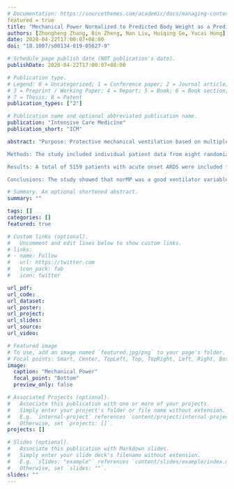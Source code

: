 ```yaml
---
# Documentation: https://sourcethemes.com/academic/docs/managing-content/
featured = true
title: "Mechanical Power Normalized to Predicted Body Weight as a Predictor of Mortality in Patients With Acute Respiratory Distress Syndrome"
authors: [Zhongheng Zhang, Bin Zheng, Nan Liu, Huiqing Ge, Yucai Hong]
date: 2020-04-22T17:00:07+08:00
doi: "10.1007/s00134-019-05627-9"

# Schedule page publish date (NOT publication's date).
publishDate: 2020-04-22T17:00:07+08:00

# Publication type.
# Legend: 0 = Uncategorized; 1 = Conference paper; 2 = Journal article;
# 3 = Preprint / Working Paper; 4 = Report; 5 = Book; 6 = Book section;
# 7 = Thesis; 8 = Patent
publication_types: ["2"]

# Publication name and optional abbreviated publication name.
publication: "Intensive Care Medicine"
publication_short: "ICM"

abstract: "Purpose: Protective mechanical ventilation based on multiple ventilator parameters such as tidal volume, plateau pressure, and driving pressure has been widely used in acute respiratory distress syndrome (ARDS). More recently, mechanical power (MP) was found to be associated with mortality. The study aimed to investigate whether MP normalized to predicted body weight (norMP) was superior to other ventilator variables and to prove that the discrimination power cannot be further improved with a sophisticated machine learning method.

Methods: The study included individual patient data from eight randomized controlled trials conducted by the ARDSNet. The data was split 3:1 into training and testing subsamples. The discrimination of each ventilator variable was calculated in the testing subsample using the area under receiver operating characteristic curve. The gradient boosting machine was used to examine whether the discrimination could be further improved.

Results: A total of 5159 patients with acute onset ARDS were included for analysis. The discrimination of norMP in predicting mortality was significantly better than the absolute MP (p = 0.011 for DeLong's test). The gradient boosting machine was not able to improve the discrimination as compared to norMP (p = 0.913 for DeLong's test). The multivariable regression model showed a significant interaction between norMP and ARDS severity (p < 0.05). While the norMP was not significantly associated with mortality outcome (OR 0.99; 95% CI 0.91-1.07; p = 0.862) in patients with mild ARDS, it was associated with increased risk of mortality in moderate (OR 1.11; 95% CI 1.02-1.23; p = 0.021) and severe (OR 1.13; 95% CI 1.03-1.24; p < 0.008) ARDS.

Conclusions: The study showed that norMP was a good ventilator variable associated with mortality, and its predictive discrimination cannot be further improved with a sophisticated machine learning method. Further experimental trials are needed to investigate whether adjusting ventilator variables according to norMP will significantly improve clinical outcomes."

# Summary. An optional shortened abstract.
summary: ""

tags: []
categories: []
featured: true

# Custom links (optional).
#   Uncomment and edit lines below to show custom links.
# links:
# - name: Follow
#   url: https://twitter.com
#   icon_pack: fab
#   icon: twitter

url_pdf: 
url_code:
url_dataset:
url_poster:
url_project:
url_slides:
url_source:
url_video:

# Featured image
# To use, add an image named `featured.jpg/png` to your page's folder. 
# Focal points: Smart, Center, TopLeft, Top, TopRight, Left, Right, BottomLeft, Bottom, BottomRight.
image:
  caption: "Mechanical Power"
  focal_point: "Bottom"
  preview_only: false

# Associated Projects (optional).
#   Associate this publication with one or more of your projects.
#   Simply enter your project's folder or file name without extension.
#   E.g. `internal-project` references `content/project/internal-project/index.md`.
#   Otherwise, set `projects: []`.
projects: []

# Slides (optional).
#   Associate this publication with Markdown slides.
#   Simply enter your slide deck's filename without extension.
#   E.g. `slides: "example"` references `content/slides/example/index.md`.
#   Otherwise, set `slides: ""`.
slides: ""
---
```

